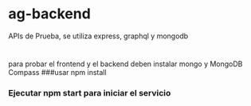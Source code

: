 # ag-backend
APIs de Prueba, se utiliza express, graphql y mongodb
#
para probar el frontend y el backend deben instalar mongo y MongoDB Compass
###usar npm install
### Ejecutar npm start para iniciar el servicio
